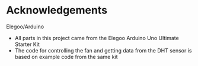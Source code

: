 # Acknowledgements

Elegoo/Arduino

- All parts in this project came from the Elegoo Arduino Uno Ultimate Starter Kit
- The code for controlling the fan and getting data from the DHT sensor is based on example code from the same kit
